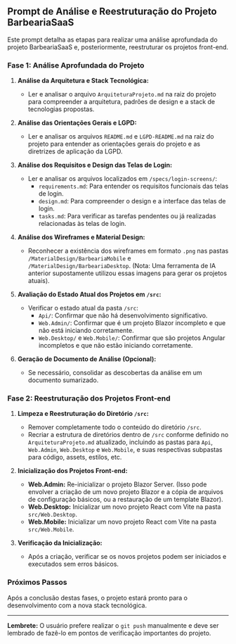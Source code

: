 ## Prompt de Análise e Reestruturação do Projeto BarbeariaSaaS

Este prompt detalha as etapas para realizar uma análise aprofundada do projeto BarbeariaSaaS e, posteriormente, reestruturar os projetos front-end.

### Fase 1: Análise Aprofundada do Projeto

1.  **Análise da Arquitetura e Stack Tecnológica:**
    *   Ler e analisar o arquivo `ArquiteturaProjeto.md` na raiz do projeto para compreender a arquitetura, padrões de design e a stack de tecnologias propostas.

2.  **Análise das Orientações Gerais e LGPD:**
    *   Ler e analisar os arquivos `README.md` e `LGPD-README.md` na raiz do projeto para entender as orientações gerais do projeto e as diretrizes de aplicação da LGPD.

3.  **Análise dos Requisitos e Design das Telas de Login:**
    *   Ler e analisar os arquivos localizados em `/specs/login-screens/`:
        *   `requirements.md`: Para entender os requisitos funcionais das telas de login.
        *   `design.md`: Para compreender o design e a interface das telas de login.
        *   `tasks.md`: Para verificar as tarefas pendentes ou já realizadas relacionadas às telas de login.

4.  **Análise dos Wireframes e Material Design:**
    *   Reconhecer a existência dos wireframes em formato `.png` nas pastas `/MaterialDesign/BarbeariaMobile` e `/MaterialDesign/BarbeariaDesktop`. (Nota: Uma ferramenta de IA anterior supostamente utilizou essas imagens para gerar os projetos atuais).

5.  **Avaliação do Estado Atual dos Projetos em `/src`:**
    *   Verificar o estado atual da pasta `/src`:
        *   `Api/`: Confirmar que não há desenvolvimento significativo.
        *   `Web.Admin/`: Confirmar que é um projeto Blazor incompleto e que não está iniciando corretamente.
        *   `Web.Desktop/` e `Web.Mobile/`: Confirmar que são projetos Angular incompletos e que não estão iniciando corretamente.

6.  **Geração de Documento de Análise (Opcional):**
    *   Se necessário, consolidar as descobertas da análise em um documento sumarizado.

### Fase 2: Reestruturação dos Projetos Front-end

1.  **Limpeza e Reestruturação do Diretório `/src`:**
    *   Remover completamente todo o conteúdo do diretório `/src`.
    *   Recriar a estrutura de diretórios dentro de `/src` conforme definido no `ArquiteturaProjeto.md` atualizado, incluindo as pastas para `Api`, `Web.Admin`, `Web.Desktop` e `Web.Mobile`, e suas respectivas subpastas para código, assets, estilos, etc.

2.  **Inicialização dos Projetos Front-end:**
    *   **Web.Admin:** Re-inicializar o projeto Blazor Server. (Isso pode envolver a criação de um novo projeto Blazor e a cópia de arquivos de configuração básicos, ou a restauração de um template Blazor).
    *   **Web.Desktop:** Inicializar um novo projeto React com Vite na pasta `src/Web.Desktop`.
    *   **Web.Mobile:** Inicializar um novo projeto React com Vite na pasta `src/Web.Mobile`.

3.  **Verificação da Inicialização:**
    *   Após a criação, verificar se os novos projetos podem ser iniciados e executados sem erros básicos.

### Próximos Passos

Após a conclusão destas fases, o projeto estará pronto para o desenvolvimento com a nova stack tecnológica.

---
**Lembrete:** O usuário prefere realizar o `git push` manualmente e deve ser lembrado de fazê-lo em pontos de verificação importantes do projeto.